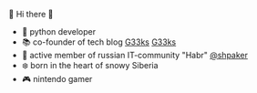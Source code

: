 🎉 Hi there 🎉

* 🐍 python developer
* 📚 co-founder of tech blog [G33ks](https://t.me/g33ks) [G33ks](https://t.me/g33ks)
* 🧶 active member of russian IT-community "Habr" [@shpaker](https://habr.com/users/shpaker/)
* ❄️ born in the heart of snowy Siberia
* 🎮 nintendo gamer

